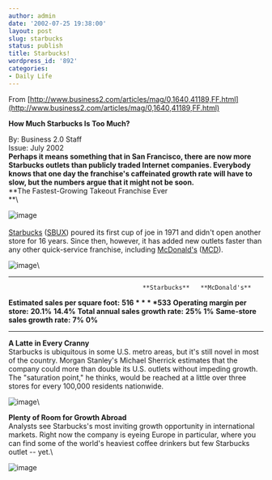 ```yaml
---
author: admin
date: '2002-07-25 19:38:00'
layout: post
slug: starbucks
status: publish
title: Starbucks!
wordpress_id: '892'
categories:
- Daily Life
---
```


From
[http://www.business2.com/articles/mag/0,1640,41189,FF.html](http://www.business2.com/articles/mag/0,1640,41189,FF.html)

**How Much Starbucks Is Too Much?**

By: Business 2.0 Staff \
 Issue: July 2002\
 **Perhaps it means something that in San Francisco, there are now more
Starbucks outlets than publicly traded Internet companies. Everybody
knows that one day the franchise's caffeinated growth rate will have to
slow, but the numbers argue that it might not be soon.**\
 **The Fastest-Growing Takeout Franchise Ever\
**\

![image](http://a1555.g.akamai.net/f/1555/606/6h/www.business2.com/images/mag/worldwide_403x211.gif)\
 \
 [Starbucks](http://www.business2.com/webguide/0,1660,69752,00.html)
([SBUX](http://qs.money.cnn.com/apps/stockquote?symbols=SBUX)) poured
its first cup of joe in 1971 and didn't open another store for 16 years.
Since then, however, it has added new outlets faster than any other
quick-service franchise, including
[McDonald's](http://www.business2.com/webguide/0,1660,69753,FF.html)
([MCD](http://qs.money.cnn.com/apps/stockquote?symbols=MCD)).

![image](http://a1555.g.akamai.net/f/1555/606/6h/www.business2.com/images/mag/vsmcdonalds_260x160.gif)\

  -------------------------------------- --------------- ----------------
                                         **Starbucks**   **McDonald's**
  **Estimated sales per square foot:**   **$516**        **$533**
  **Operating margin per store:**        **20.1%**       **14.4%**
  **Total annual sales growth rate:**    **25%**         **1%**
  **Same-store sales growth rate:**      **7%**          **0%**
  -------------------------------------- --------------- ----------------

**A Latte in Every Cranny**\
 Starbucks is ubiquitous in some U.S. metro areas, but it's still novel
in most of the country. Morgan Stanley's Michael Sherrick estimates that
the company could more than double its U.S. outlets without impeding
growth. The "saturation point," he thinks, would be reached at a little
over three stores for every 100,000 residents nationwide.

![image](http://a1555.g.akamai.net/f/1555/606/6h/www.business2.com/images/mag/latte_331x225.gif)\

**Plenty of Room for Growth Abroad**\
 Analysts see Starbucks's most inviting growth opportunity in
international markets. Right now the company is eyeing Europe in
particular, where you can find some of the world's heaviest coffee
drinkers but few Starbucks outlet -- yet.\

![image](http://a1555.g.akamai.net/f/1555/606/6h/www.business2.com/images/mag/abroad_436x350.gif)
